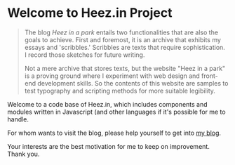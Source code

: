 # Welcome to Heez.in Project

>The blog <em>Heez in a park</em> entails two functionalities that are also the goals to achieve. First and foremost, it is an archive that exhibits my essays and 'scribbles.' Scribbles are texts that require sophistication. I record those sketches for future writing.
>
>Not a mere archive that stores texts, but the website "Heez in a park" is a proving ground where I experiment with web design and front-end development skills. So the contents of this website are samples to test typography and scripting methods for more suitable legibility.

Welcome to a code base of Heez.in, which includes components and modules written in Javascript (and other languages if it's possible for me to handle.

For whom wants to visit the blog, please help yourself to get into [my blog](https://heez.in).

Your interests are the best motivation for me to keep on improvement. Thank you.
